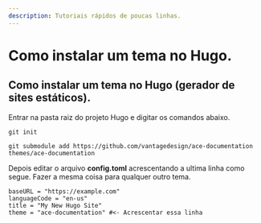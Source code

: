 ```yaml
---
description: Tutoriais rápidos de poucas linhas.
---
```


# Como instalar um tema no Hugo.

## Como instalar um tema no Hugo (gerador de sites estáticos).

Entrar na pasta raiz do projeto Hugo e digitar os comandos abaixo.

```
git init

git submodule add https://github.com/vantagedesign/ace-documentation themes/ace-documentation
```

Depois editar o arquivo **config.toml** acrescentando a ultima linha como segue. Fazer a mesma coisa para qualquer outro tema.

```
baseURL = "https://example.com"
languageCode = "en-us"
title = "My New Hugo Site"
theme = "ace-documentation" #<- Acrescentar essa linha
```

